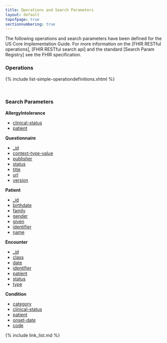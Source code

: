 ```yaml
---
title: Operations and Search Parameters
layout: default
topofpage: true
sectionnumbering: true
---
```


The following operations and search parameters have been defined for the US Core Implementation Guide.  For more information on the [FHIR RESTful operations], [FHIR RESTful search api] and the standard [Search Param Registry] see the FHIR specification.

### Operations


  {% include list-simple-operationdefinitions.xhtml %}


<br />

### Search Parameters


**AllergyIntolerance**
  - [clinical-status](SearchParameter-us-core-allergyintolerance-clinical-status.html)
  - [patient](SearchParameter-us-core-allergyintolerance-patient.html)

**Questionnaire**
  - [_id](SearchParameter-None.html)
  - [context-type-value](SearchParameter-us-core-questionnaire-context-type-value.html)
  - [publisher](SearchParameter-us-core-questionnaire-publisher.html)
  - [status](SearchParameter-us-core-questionnaire-status.html)
  - [title](SearchParameter-us-core-questionnaire-title.html)
  - [url](SearchParameter-us-core-questionnaire-url.html)
  - [version](SearchParameter-us-core-questionnaire-version.html)

**Patient**
  - [_id](SearchParameter-None.html)
  - [birthdate](SearchParameter-us-core-patient-birthdate.html)
  - [family](SearchParameter-us-core-patient-family.html)
  - [gender](SearchParameter-us-core-patient-gender.html)
  - [given](SearchParameter-us-core-patient-given.html)
  - [identifier](SearchParameter-us-core-patient-identifier.html)
  - [name](SearchParameter-us-core-patient-name.html)

**Encounter**
  - [_id](SearchParameter-None.html)
  - [class](SearchParameter-us-core-encounter-class.html)
  - [date](SearchParameter-us-core-encounter-date.html)
  - [identifier](SearchParameter-us-core-encounter-identifier.html)
  - [patient](SearchParameter-None.html)
  - [status](SearchParameter-us-core-encounter-status.html)
  - [type](SearchParameter-us-core-encounter-type.html)

**Condition**
  - [category](SearchParameter-us-core-condition-category.html)
  - [clinical-status](SearchParameter-us-core-condition-clinical-status.html)
  - [patient](SearchParameter-None.html)
  - [onset-date](SearchParameter-us-core-condition-onset-date.html)
  - [code](SearchParameter-us-core-condition-code.html)


{% include link_list.md %}